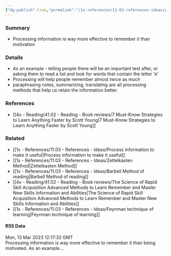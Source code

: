 ```yaml
---
{"dg-publish":true,"permalink":"/1x-references/11-03-references-ideas/processing-more-important-than-motivation-for-remembering-information/","title":"Processing more important than motivation for remembering information","dgShowBacklinks":false}
---
```



### Summary
- Processing information is way more effective to remember it than motivation

### Details
- As an example - telling people there will be an important test after, or asking them to read a list and look for words that contain the letter 'e'
- Processing will help people remember almost twice as much
- paraphrasing notes, summarizing, translating are all processing methods that help us retain the information better.

### References
- [[4x - Reading/41.02 - Reading - Book reviews/7 Must-Know Strategies to Learn Anything Faster by Scott Young\|7 Must-Know Strategies to Learn Anything Faster by Scott Young]]

### Related
- [[1x - References/11.03 - References - Ideas/Process information to make it useful\|Process information to make it useful]]
- [[1x - References/11.03 - References - Ideas/Zettelkasten Method\|Zettelkasten Method]]
- [[1x - References/11.03 - References - Ideas/Barbell Method of reading\|Barbell Method of reading]]
- [[4x - Reading/41.02 - Reading - Book reviews/The Science of Rapid Skill Acquisition Advanced Methods to Learn Remember and Master New Skills Information and Abilities\|The Science of Rapid Skill Acquisition Advanced Methods to Learn Remember and Master New Skills Information and Abilities]]
- [[1x - References/11.03 - References - Ideas/Feynman technique of learning\|Feynman technique of learning]]

#### RSS Data
<div class='date'>Mon, 13 Mar 2023 12:17:32 GMT</div>
<div class='description'>Processing information is way more effective to remember it than being motivated. As an example....</div>

